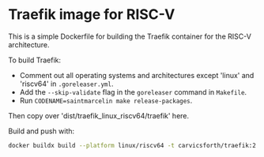 # Traefik image for RISC-V

This is a simple Dockerfile for building the Traefik container for the RISC-V architecture.

To build Traefik:
* Comment out all operating systems and architectures except 'linux' and 'riscv64' in `.goreleaser.yml`.
* Add the `--skip-validate` flag in the `goreleaser` command in `Makefile`.
* Run `CODENAME=saintmarcelin make release-packages`.

Then copy over 'dist/traefik_linux_riscv64/traefik' here.

Build and push with:
```bash
docker buildx build --platform linux/riscv64 -t carvicsforth/traefik:2.10.3 --push .
```
